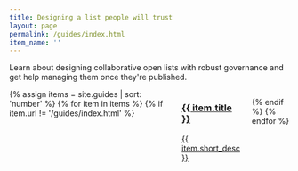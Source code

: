 ```yaml
---
title: Designing a list people will trust
layout: page
permalink: /guides/index.html
item_name: ''
---
```


Learn about designing collaborative open lists with robust governance and get
help managing them once they're published.


<div class="container">
<div class="columns">
{% assign items = site.guides | sort: 'number' %}
{% for item in items %}
{% if item.url != '/guides/index.html' %}
<div class="col-4 col-mx-auto col-mr-auto card-collection">
<a href="{{ site.baseurl }}{{ item.url }}">
<div class="card odi-{% cycle "purple", "orange", "pink", "light-blue", "red" %}">
<h3 class="card-header">
{{ item.title }}
</h3>
<div class="card-body">
<p>{{ item.short_desc }}</p>
</div>
</div>
</a>
</div>

{% endif %}
{% endfor %}

</div>
</div>
